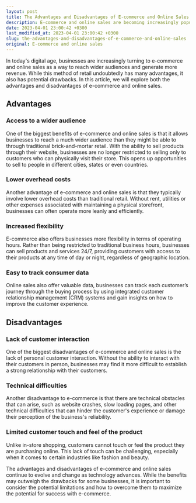 ```yaml
---
layout: post
title: The Advantages and Disadvantages of E-commerce and Online Sales
description: E-commerce and online sales are becoming increasingly popular in today's economy. However, there are both advantages and disadvantages associated with this method of retail. Learn more here.
date: 2023-04-01 23:00:42 +0300
last_modified_at: 2023-04-01 23:00:42 +0300
slug: the-advantages-and-disadvantages-of-e-commerce-and-online-sales
original: E-commerce and online sales
---
```

In today's digital age, businesses are increasingly turning to e-commerce and online sales as a way to reach wider audiences and generate more revenue. While this method of retail undoubtedly has many advantages, it also has potential drawbacks. In this article, we will explore both the advantages and disadvantages of e-commerce and online sales. 

## Advantages 

### Access to a wider audience

One of the biggest benefits of e-commerce and online sales is that it allows businesses to reach a much wider audience than they might be able to through traditional brick-and-mortar retail. With the ability to sell products through their website, businesses are no longer restricted to selling only to customers who can physically visit their store. This opens up opportunities to sell to people in different cities, states or even countries.

### Lower overhead costs

Another advantage of e-commerce and online sales is that they typically involve lower overhead costs than traditional retail. Without rent, utilities or other expenses associated with maintaining a physical storefront, businesses can often operate more leanly and efficiently.

### Increased flexibility

E-commerce also offers businesses more flexibility in terms of operating hours. Rather than being restricted to traditional business hours, businesses can sell products and services 24/7, providing customers with access to their products at any time of day or night, regardless of geographic location.

### Easy to track consumer data

Online sales also offer valuable data, businesses can track each customer’s journey through the buying process by using integrated customer relationship management (CRM) systems and gain insights on how to improve the customer experience.

## Disadvantages

### Lack of customer interaction 

One of the biggest disadvantages of e-commerce and online sales is the lack of personal customer interaction. Without the ability to interact with their customers in person, businesses may find it more difficult to establish a strong relationship with their customers.

### Technical difficulties

Another disadvantage to e-commerce is that there are technical obstacles that can arise, such as website crashes, slow loading pages, and other technical difficulties that can hinder the customer's experience or damage their perception of the business's reliability.

### Limited customer touch and feel of the product 

Unlike in-store shopping, customers cannot touch or feel the product they are purchasing online. This lack of touch can be challenging, especially when it comes to certain industries like fashion and beauty.

The advantages and disadvantages of e-commerce and online sales continue to evolve and change as technology advances. While the benefits may outweigh the drawbacks for some businesses, it is important to consider the potential limitations and how to overcome them to maximize the potential for success with e-commerce.
